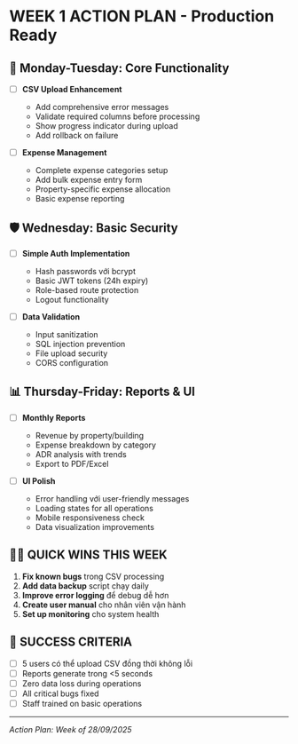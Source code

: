 # WEEK 1 ACTION PLAN - Production Ready

## 🚀 Monday-Tuesday: Core Functionality
- [ ] **CSV Upload Enhancement**
  - Add comprehensive error messages
  - Validate required columns before processing  
  - Show progress indicator during upload
  - Add rollback on failure

- [ ] **Expense Management**
  - Complete expense categories setup
  - Add bulk expense entry form
  - Property-specific expense allocation
  - Basic expense reporting

## 🛡️ Wednesday: Basic Security
- [ ] **Simple Auth Implementation**  
  - Hash passwords với bcrypt
  - Basic JWT tokens (24h expiry)
  - Role-based route protection
  - Logout functionality

- [ ] **Data Validation**
  - Input sanitization
  - SQL injection prevention
  - File upload security
  - CORS configuration

## 📊 Thursday-Friday: Reports & UI
- [ ] **Monthly Reports**
  - Revenue by property/building
  - Expense breakdown by category
  - ADR analysis with trends
  - Export to PDF/Excel

- [ ] **UI Polish**
  - Error handling với user-friendly messages
  - Loading states for all operations
  - Mobile responsiveness check
  - Data visualization improvements

## 🏃‍♂️ QUICK WINS THIS WEEK
1. **Fix known bugs** trong CSV processing
2. **Add data backup** script chạy daily
3. **Improve error logging** để debug dễ hơn
4. **Create user manual** cho nhân viên vận hành
5. **Set up monitoring** cho system health

## 🎯 SUCCESS CRITERIA  
- [ ] 5 users có thể upload CSV đồng thời không lỗi
- [ ] Reports generate trong <5 seconds
- [ ] Zero data loss during operations
- [ ] All critical bugs fixed
- [ ] Staff trained on basic operations

---
*Action Plan: Week of 28/09/2025*
